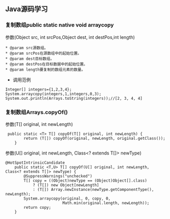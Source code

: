 ## Java源码学习

### 复制数组public static native void arraycopy
参数(Object src,  int  srcPos,Object dest, int destPos,int length)
```
* @param src源数组。
* @param srcPos在源数组中的起始位置。
* @param dest目标数组。
* @param destPos在目标数据中的起始位置。
* @param length要复制的数组元素的数量。
```
* 调用范例
```
Integer[] integers={1,2,3,4};
System.arraycopy(integers,1,integers,0,3);
System.out.println(Arrays.toString(integers));//[2, 3, 4, 4]
```
### 复制数组Arrays.copyOf()
参数(T[] original, int newLength)
```
 public static <T> T[] copyOf(T[] original, int newLength) {
        return (T[]) copyOf(original, newLength, original.getClass());
    }
```
参数(U[] original, int newLength, Class<? extends T[]> newType)
```
@HotSpotIntrinsicCandidate
    public static <T,U> T[] copyOf(U[] original, int newLength, Class<? extends T[]> newType) {
        @SuppressWarnings("unchecked")
        T[] copy = ((Object)newType == (Object)Object[].class)
            ? (T[]) new Object[newLength]
            : (T[]) Array.newInstance(newType.getComponentType(), newLength);
        System.arraycopy(original, 0, copy, 0,
                         Math.min(original.length, newLength));
        return copy;
    }
```
